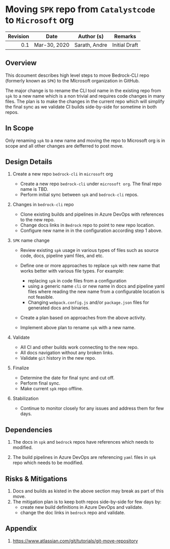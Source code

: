 # Moving `SPK` repo from `Catalystcode` to `Microsoft` org

| Revision | Date         | Author (s)    | Remarks       |
| -------: | ------------ | ------------- | ------------- |
|      0.1 | Mar-30, 2020 | Sarath, Andre | Initial Draft |

## Overview

This dcoument describes high level steps to move Bedrock-CLI repo (formerly
known as `SPK`) to the MIcrosoft organization in GitHub.

The major change is to rename the CLI tool name in the existing repo from `spk`
to a new name which is a non trivial and requires code changes in many files.
The plan is to make the changes in the current repo which will simplify the
final sync as we validate CI builds side-by-side for sometime in both repos.

## In Scope

Only renaming `spk` to a new name and moving the repo to Microsoft org is in
scope and all other changes are defferred to post move.

## Design Details

1. Create a new repo `bedrock-cli` in `microsoft` org

   - Create a new repo `bedrock-cli` under `microsoft org`. The final repo name
     is TBD.
   - Perform initial sync between `spk` and `bedrock-cli` repos.

2. Changes in `bedrock-cli` repo

   - Clone existing builds and pipelines in Azure DevOps with references to the
     new repo.
   - Change docs links in `Bedrock` repo to point to new repo location.
   - Configure new name in in the configuration according step 1 above.

3. `SPK` name change

   - Review existing `spk` usage in various types of files such as source code,
     docs, pipeline yaml files, and etc.
   - Define one or more approaches to replace `spk` with new name that works
     better with various file types. For example:

     - replacing `spk` in code files from a configuration
     - using a generic name `cli` or new name in docs and pipeline yaml files
       where reading the new name from a configurable location is not feasible.
     - Changing `webpack.config.js` and/or `package.json` files for generated
       docs and binaries.

   - Create a plan based on approaches from the above activity.
   - Implement above plan to rename `spk` with a new name.

4. Validate

   - All CI and other builds work connecting to the new repo.
   - All docs navigation without any broken links.
   - Validate `git` history in the new repo.

5. Finalize

   - Determine the date for final sync and cut off.
   - Perform final sync.
   - Make current `spk` repo offline.

6. Stabilization
   - Continue to monitor closely for any issues and address them for few days.

## Dependencies

1. The docs in `spk` and `bedrock` repos have references which needs to
   modified.

2) The build pipelines in Azure DevOps are referencing `yaml` files in `spk`
   repo which needs to be modified.

## Risks & Mitigations

1. Docs and builds as kisted in the above section may break as part of this
   move.
2. The mitigation plan is to keep both repos side-by-side for few days by:
   - create new build definitions in Azure DevOps and validate.
   - change the doc links in `bedrock` repo and validate.

## Appendix

1. https://www.atlassian.com/git/tutorials/git-move-repository
